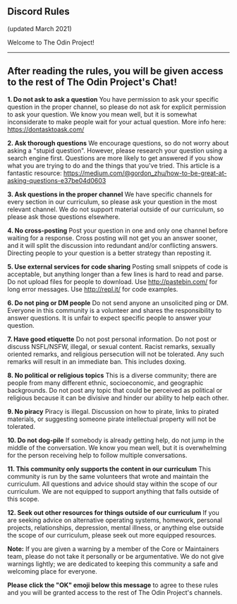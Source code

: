 ## Discord Rules 
(updated March 2021)


Welcome to The Odin Project!
 
----
After reading the rules, you will be given access to the rest of The Odin Project's Chat!
----
 
**1. Do not ask to ask a question**
You have permission to ask your specific question in the proper channel, so please do not ask for explicit permission to ask your question. We know you mean well, but it is somewhat inconsiderate to make people wait for your actual question. More info here: https://dontasktoask.com/

**2. Ask thorough questions**
We encourage questions, so do not worry about asking a "stupid question". However, please research your question using a search engine first. Questions are more likely to get answered if you show what you are trying to do and the things that you've tried. This article is a fantastic resource: https://medium.com/@gordon_zhu/how-to-be-great-at-asking-questions-e37be04d0603

**3. Ask questions in the proper channel**
We have specific channels for every section in our curriculum, so please ask your question in the most relevant channel. We do not support material outside of our curriculum, so please ask those questions elsewhere.

**4. No cross-posting**
Post your question in one and only one channel before waiting for a response. Cross posting will not get you an answer sooner, and it will split the discussion into redundant and/or conflicting answers. Directing people to your question is a better strategy than reposting it.

**5. Use external services for code sharing**
Posting small snippets of code is acceptable, but anything longer than a few lines is hard to read and parse. Do not upload files for people to download. Use http://pastebin.com/ for long error messages. Use http://repl.it/ for code examples.

**6. Do not ping or DM people**
Do not send anyone an unsolicited ping or DM. Everyone in this community is a volunteer and shares the responsibility to answer questions. It is unfair to expect specific people to answer your question.

**7. Have good etiquette**
Do not post personal information. Do not post or discuss NSFL/NSFW, illegal, or sexual content.
Racist remarks, sexually oriented remarks, and religious persecution will not be tolerated. Any such remarks will result in an immediate ban. This includes doxing. 

**8. No political or religious topics**
This is a diverse community; there are people from many different ethnic, socioeconomic, and geographic backgrounds. Do not post any topic that could be perceived as political or religious because it can be divisive and hinder our ability to help each other.

**9. No piracy**
Piracy is illegal. Discussion on how to pirate, links to pirated materials, or suggesting someone pirate intellectual property will not be tolerated.

**10. Do not dog-pile**
If somebody is already getting help, do not jump in the middle of the conversation. We know you mean well, but it is overwhelming for the person receiving help to follow multiple conversations. 

**11. This community only supports the content in our curriculum**
This community is run by the same volunteers that wrote and maintain the curriculum. All questions and advice should stay within the scope of our curriculum. We are not equipped to support anything that falls outside of this scope.

**12. Seek out other resources for things outside of our curriculum**
If you are seeking advice on alternative operating systems, homework, personal projects, relationships, depression, mental illness, or anything else outside the scope of our curriculum, please seek out more equipped resources.
 
**Note:** If you are given a warning by a member of the Core or Maintainers team, please do not take it personally or be argumentative. We do not give warnings lightly; we are dedicated to keeping this community a safe and welcoming place for everyone.

**Please click the "OK" emoji below this message** to agree to these rules and you will be granted access to the rest of The Odin Project's channels.
